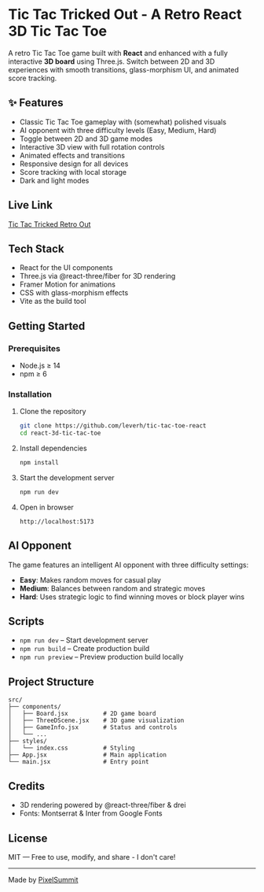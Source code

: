 # Tic Tac Tricked Out - A Retro React 3D Tic Tac Toe

A retro Tic Tac Toe game built with **React** and enhanced with a fully interactive **3D board** using Three.js. Switch between 2D and 3D experiences with smooth transitions, glass-morphism UI, and animated score tracking.

## ✨ Features

- Classic Tic Tac Toe gameplay with (somewhat) polished visuals
- AI opponent with three difficulty levels (Easy, Medium, Hard)
- Toggle between 2D and 3D game modes
- Interactive 3D view with full rotation controls
- Animated effects and transitions
- Responsive design for all devices
- Score tracking with local storage
- Dark and light modes

## Live Link
[Tic Tac Tricked Retro Out](https://ornate-praline-606cfd.netlify.app/)

## Tech Stack

- React for the UI components
- Three.js via @react-three/fiber for 3D rendering
- Framer Motion for animations
- CSS with glass-morphism effects
- Vite as the build tool

## Getting Started

### Prerequisites

- Node.js ≥ 14
- npm ≥ 6

### Installation

1. Clone the repository
   ```bash
   git clone https://github.com/leverh/tic-tac-toe-react
   cd react-3d-tic-tac-toe
   ```

2. Install dependencies
   ```bash
   npm install
   ```

3. Start the development server
   ```bash
   npm run dev
   ```

4. Open in browser
   ```
   http://localhost:5173
   ```

## AI Opponent

The game features an intelligent AI opponent with three difficulty settings:

- **Easy**: Makes random moves for casual play
- **Medium**: Balances between random and strategic moves
- **Hard**: Uses strategic logic to find winning moves or block player wins

## Scripts

- `npm run dev` – Start development server
- `npm run build` – Create production build
- `npm run preview` – Preview production build locally

## Project Structure

```
src/
├── components/
│   ├── Board.jsx          # 2D game board
│   ├── ThreeDScene.jsx    # 3D game visualization
│   ├── GameInfo.jsx       # Status and controls
│   └── ...
├── styles/
│   └── index.css          # Styling
├── App.jsx                # Main application
└── main.jsx               # Entry point
```

## Credits

- 3D rendering powered by @react-three/fiber & drei
- Fonts: Montserrat & Inter from Google Fonts

## License

MIT — Free to use, modify, and share - I don't care!

---

Made by [PixelSummit](https://pixelsummit.dev/)